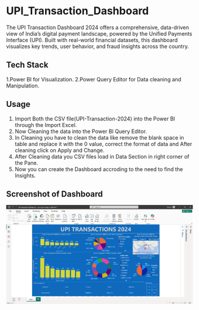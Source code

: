 # UPI_Transaction_Dashboard

The UPI Transaction Dashboard 2024 offers a comprehensive, data-driven view of India’s digital payment landscape, powered by the Unified Payments Interface (UPI). Built with real-world financial datasets, this dashboard visualizes key trends, user behavior, and fraud insights across the country.


## Tech Stack

 1.Power BI for Visualization.
 2.Power Query Editor for Data cleaning and Manipulation.

## Usage
1. Import Both the CSV file(UPI-Transaction-2024) into the Power BI through the Import Excel.
2. Now Cleaning the data into the Power BI Query Editor.
3. In Cleaning you have to clean the data like remove the blank space in table and replace it with the 0 value, correct the format of data and After cleaning click on Apply and Change.
4. After Cleaning data you CSV files load in Data Section in right corner of the Pane.
5. Now you can create the Dashboard accroding to the need to find the Insights.


## Screenshot of Dashboard
![alt text](Screenshot.png)
